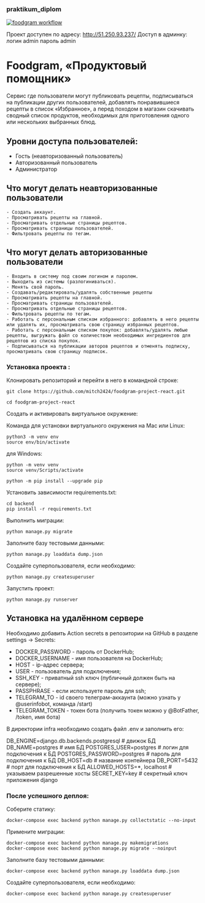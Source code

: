 ### praktikum_diplom
[![foodgram workflow](https://github.com/mitch2424/foodgram-project-react/actions/workflows/main.yml/badge.svg)](https://github.com/mitch2424/foodgram-project-react/actions/workflows/main.yml)

Проект доступен по адресу: http://51.250.93.237/
Доступ в админку: логин admin пароль admin
# Foodgram, «Продуктовый помощник»

Cервис где пользователи могут публиковать рецепты, подписываться на публикации других пользователей, добавлять понравившиеся рецепты в список «Избранное», а перед походом в магазин скачивать сводный список продуктов, необходимых для приготовления одного или нескольких выбранных блюд.
## Уровни доступа пользователей:
- Гость (неавторизованный пользователь)
- Авторизованный пользователь
- Администратор
## Что могут делать неавторизованные пользователи
```
- Создать аккаунт.
- Просматривать рецепты на главной.
- Просматривать отдельные страницы рецептов.
- Просматривать страницы пользователей.
- Фильтровать рецепты по тегам.
```
## Что могут делать авторизованные пользователи
```
- Входить в систему под своим логином и паролем.
- Выходить из системы (разлогиниваться).
- Менять свой пароль.
- Создавать/редактировать/удалять собственные рецепты
- Просматривать рецепты на главной.
- Просматривать страницы пользователей.
- Просматривать отдельные страницы рецептов.
- Фильтровать рецепты по тегам.
- Работать с персональным списком избранного: добавлять в него рецепты или удалять их, просматривать свою страницу избранных рецептов.
- Работать с персональным списком покупок: добавлять/удалять любые рецепты, выгружать файл со количеством необходимых ингредиентов для рецептов из списка покупок.
- Подписываться на публикации авторов рецептов и отменять подписку, просматривать свою страницу подписок.
```
### Установка проекта :

Клонировать репозиторий и перейти в него в командной строке:

```
git clone https://github.com/mitch2424/foodgram-project-react.git
```

```
cd foodgram-project-react 
```

Cоздать и активировать виртуальное окружение:

Команда для установки виртуального окружения на Mac или Linux:
```
python3 -m venv env
source env/bin/activate
```
для Windows:
```
python -m venv venv
source venv/Scripts/activate
```

```
python -m pip install --upgrade pip
```

Установить зависимости requirements.txt:

```
cd backend
pip install -r requirements.txt
```

Выполнить миграции:

```
python manage.py migrate
```

Заполните базу тестовыми данными:
```
python manage.py loaddata dump.json
```


Создайте суперпользователя, если необходимо:
```
python manage.py createsuperuser
```

Запустить проект:

```
python manage.py runserver
```


## Установка на удалённом сервере

Необходимо добавить Action secrets в репозитории на GitHub в разделе settings -> Secrets:
* DOCKER_PASSWORD - пароль от DockerHub;
* DOCKER_USERNAME - имя пользователя на DockerHub;
* HOST - ip-адрес сервера;
* USER - пользователь для подключения;
* SSH_KEY - приватный ssh ключ (публичный должен быть на сервере);
* PASSPHRASE - если используете пароль для ssh;
* TELEGRAM_TO - id своего телеграм-аккаунта (можно узнать у @userinfobot, команда /start)
* TELEGRAM_TOKEN - токен бота (получить токен можно у @BotFather, /token, имя бота)

В директории infra необходимо создать файл .env и заполнить его:

DB_ENGINE=django.db.backends.postgresql  # движок БД
DB_NAME=postgres  # имя БД
POSTGRES_USER=postgres  # логин для подключения к БД
POSTGRES_PASSWORD=postgres  # пароль для подключения к БД
DB_HOST=db  # название контейнера
DB_PORT=5432  # порт для подключения к БД
ALLOWED_HOSTS=*, localhost # указываем разрешенные хосты
SECRET_KEY=key # секретный ключ приложения django

### После успешного деплоя:
Соберите статику:
```
docker-compose exec backend python manage.py collectstatic --no-input
```

Примените миграции:
```
docker-compose exec backend python manage.py makemigrations
docker-compose exec backend python manage.py migrate --noinput
```
Заполните базу тестовыми данными:
```
docker-compose exec backend python manage.py loaddata dump.json
```

Создайте суперпользователя, если необходимо:
```
docker-compose exec backend python manage.py createsuperuser
```